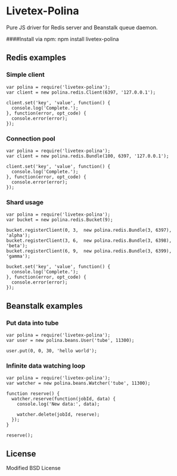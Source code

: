 # Livetex-Polina

Pure JS driver for Redis server and Beanstalk queue daemon.

####Install via npm:
    npm install livetex-polina

## Redis examples

### Simple client

    var polina = require('livetex-polina');
    var client = new polina.redis.Client(6397, '127.0.0.1');

    client.set('key', 'value', function() {
      console.log('Complete.');
    }, function(error, opt_code) {
      console.error(error);
    });


### Connection pool

    var polina = require('livetex-polina');
    var client = new polina.redis.Bundle(100, 6397, '127.0.0.1');

    client.set('key', 'value', function() {
      console.log('Complete.');
    }, function(error, opt_code) {
      console.error(error);
    });


### Shard usage

    var polina = require('livetex-polina');
    var bucket = new polina.redis.Bucket(9);

    bucket.registerClient(0, 3,  new polina.redis.Bundle(3, 6397), 'alpha');
    bucket.registerClient(3, 6,  new polina.redis.Bundle(3, 6398), 'beta');
    bucket.registerClient(6, 9,  new polina.redis.Bundle(3, 6399), 'gamma');

    bucket.set('key', 'value', function() {
      console.log('Complete.');
    }, function(error, opt_code) {
      console.error(error);
    });


## Beanstalk examples

### Put data into tube

    var polina = require('livetex-polina');
    var user = new polina.beans.User('tube', 11300);

    user.put(0, 0, 30, 'hello world');


### Infinite data watching loop

    var polina = require('livetex-polina');
    var watcher = new polina.beans.Watcher('tube', 11300);

    function reserve() {
      watcher.reserve(function(jobId, data) {
        console.log('New data:', data);

        watcher.delete(jobId, reserve);
      });
    }

    reserve();

## License

Modified BSD License